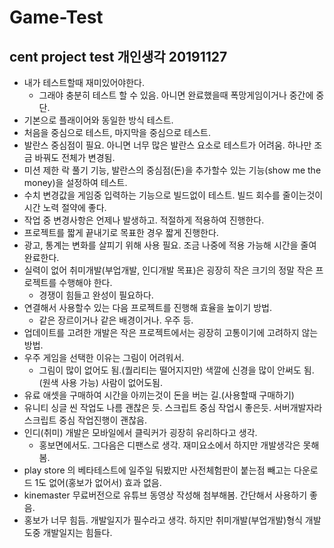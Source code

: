 # Game-Test

<!--
description = 정리자료
tag = think, engineering, game, test
-->

## cent project test 개인생각 20191127
- 내가 테스트할때 재미있어야한다.
  - 그래야 충분히 테스트 할 수 있음. 아니면 완료했을때 폭망게임이거나 중간에 중단.
- 기본으로 플래이어와 동일한 방식 테스트.
- 처음을 중심으로 테스트, 마지막을 중심으로 테스트.
- 발란스 중심점이 필요. 아니면 너무 많은 발란스 요소로 테스트가 어려움. 하나만 조금 바꿔도 전체가 변경됨.
- 미션 제한 락 풀기 기능, 발란스의 중심점(돈)을 추가할수 있는 기능(show me the money)을 설정하여 테스트.
- 수치 변경값을 게임중 입력하는 기능으로 빌드없이 테스트. 빌드 회수를 줄이는것이 시간 노력 절약에 좋다.
- 작업 중 변경사항은 언제나 발생하고. 적절하게 적용하여 진행한다.
- 프로젝트를 짧게 끝내기로 목표한 경우 짧게 진행한다.
- 광고, 통계는 변화를 살피기 위해 사용 필요. 조금 나중에 적용 가능해 시간을 줄여 완료한다.
- 실력이 없어 취미개발(부업개발, 인디개발 목표)은 굉장히 작은 크기의 정말 작은 프로젝트를 수행해야 한다.
  - 경쟁이 힘들고 완성이 필요하다.
- 연결해서 사용할수 있는 다음 프로젝트를 진행해 효율을 높이기 방법.
  - 같은 장르이거나 같은 배경이거나. 우주 등.
- 업데이트를 고려한 개발은 작은 프로젝트에서는 굉장히 고통이기에 고려하지 않는 방법.
- 우주 게임을 선택한 이유는 그림이 어려워서.
  - 그림이 많이 없어도 됨.(퀄리티는 떨어지지만) 색깔에 신경을 많이 안써도 됨.(원색 사용 가능) 사람이 없어도됨.
- 유료 애셋을 구매하여 시간을 아끼는것이 돈을 버는 길.(사용할때 구매하기)
- 유니티 싱글 씬 작업도 나름 괜찮은 듯. 스크립트 중심 작업시 좋은듯. 서버개발자라 스크립트 중심 작업진행이 괜찮음.
- 인디(취미) 개발은 모바일에서 클릭커가 굉장히 유리하다고 생각.
  - 홍보면에서도. 그다음은 디팬스로 생각. 재미요소에서 하지만 개발생각은 못해 봄.
- play store 의 베타테스트에 일주일 둬봤지만 사전체험판이 붙는점 빼고는 다운로드 1도 없어(홍보가 없어서) 효과 없음.
- kinemaster 무료버전으로 유튜브 동영상 작성해 첨부해봄. 간단해서 사용하기 좋음.
- 홍보가 너무 힘듬. 개발일지가 필수라고 생각. 하지만 취미개발(부업개발)형식 개발 도중 개발일지는 힘들다.
